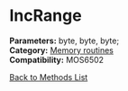 # IncRange

**Parameters:** byte, byte, byte;  
**Category:** [Memory routines](../categories/memory_routines.md)  
**Compatibility:** MOS6502  


[Back to Methods List](../../SUMMARY.md)
